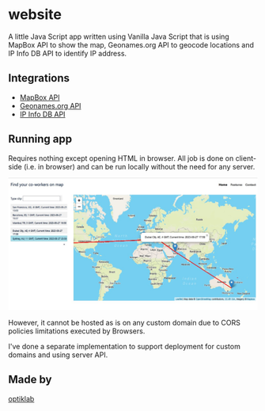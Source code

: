# website

A little Java Script app written using Vanilla Java Script that is using MapBox API to show the map, Geonames.org API to geocode locations and IP Info DB API to identify IP address.

## Integrations

- [MapBox API](https://mapbox.com)
- [Geonames.org API](http://api.geonames.org)
- [IP Info DB API](https://api.ipinfodb.com)

## Running app

Requires nothing except opening HTML in browser. All job is done on client-side (i.e. in browser) and can be run locally without the need for any server.

![Picture 2. Configuration classes.](https://github.com/optiklab/timezones.web.vanilla/blob/master/images/find-timezones.jpg)


However, it cannot be hosted as is on any custom domain due to CORS policies limitations executed by Browsers.

I've done a separate implementation to support deployment for custom domains and using server API.

## Made by 

[optiklab](https://optiklab.github.io)
